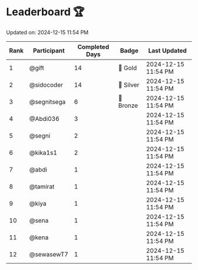 # Leaderboard 🏆

Updated on: 2024-12-15 11:54 PM

| Rank | Participant       | Completed Days | Badge      | Last Updated         |
|------|-------------------|----------------|------------|----------------------|
| 1    | @gift             | 14             | 🏅 Gold     | 2024-12-15 11:54 PM |
| 2    | @sidocoder        | 14             | 🥈 Silver   | 2024-12-15 11:54 PM |
| 3    | @segnitsega       | 6              | 🥉 Bronze   | 2024-12-15 11:54 PM |
| 4    | @Abdi036          | 3              |            | 2024-12-15 11:54 PM |
| 5    | @segni            | 2              |            | 2024-12-15 11:54 PM |
| 6    | @kika1s1          | 2              |            | 2024-12-15 11:54 PM |
| 7    | @abdi             | 1              |            | 2024-12-15 11:54 PM |
| 8    | @tamirat          | 1              |            | 2024-12-15 11:54 PM |
| 9    | @kiya             | 1              |            | 2024-12-15 11:54 PM |
| 10   | @sena             | 1              |            | 2024-12-15 11:54 PM |
| 11   | @kena             | 1              |            | 2024-12-15 11:54 PM |
| 12   | @sewasewT7        | 1              |            | 2024-12-15 11:54 PM |
